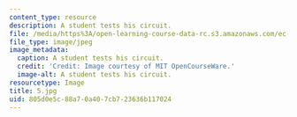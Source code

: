 ```yaml
---
content_type: resource
description: A student tests his circuit.
file: /media/https%3A/open-learning-course-data-rc.s3.amazonaws.com/ec-s06-practical-electronics-fall-2004/805d0e5c88a70a407cb723636b117024_5.jpg
file_type: image/jpeg
image_metadata:
  caption: A student tests his circuit.
  credit: 'Credit: Image courtesy of MIT OpenCourseWare.'
  image-alt: A student tests his circuit.
resourcetype: Image
title: 5.jpg
uid: 805d0e5c-88a7-0a40-7cb7-23636b117024
---
```


